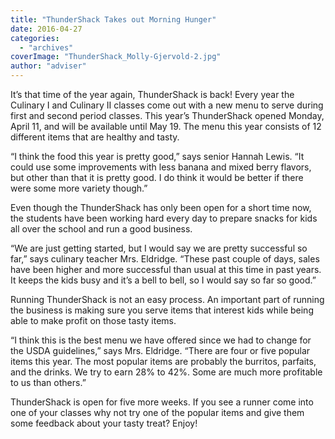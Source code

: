 ```yaml
---
title: "ThunderShack Takes out Morning Hunger"
date: 2016-04-27
categories: 
  - "archives"
coverImage: "ThunderShack_Molly-Gjervold-2.jpg"
author: "adviser"
---
```


It’s that time of the year again, ThunderShack is back! Every year the Culinary I and Culinary II classes come out with a new menu to serve during first and second period classes. This year’s ThunderShack opened Monday, April 11, and will be available until May 19. The menu this year consists of 12 different items that are healthy and tasty.

“I think the food this year is pretty good,” says senior Hannah Lewis. “It could use some improvements with less banana and mixed berry flavors, but other than that it is pretty good. I do think it would be better if there were some more variety though.”

Even though the ThunderShack has only been open for a short time now, the students have been working hard every day to prepare snacks for kids all over the school and run a good business.

“We are just getting started, but I would say we are pretty successful so far,” says culinary teacher Mrs. Eldridge. “These past couple of days, sales have been higher and more successful than usual at this time in past years. It keeps the kids busy and it’s a bell to bell, so I would say so far so good.”

Running ThunderShack is not an easy process. An important part of running the business is making sure you serve items that interest kids while being able to make profit on those tasty items.

“I think this is the best menu we have offered since we had to change for the USDA guidelines,” says Mrs. Eldridge. “There are four or five popular items this year. The most popular items are probably the burritos, parfaits, and the drinks. We try to earn 28% to 42%. Some are much more profitable to us than others.”

ThunderShack is open for five more weeks. If you see a runner come into one of your classes why not try one of the popular items and give them some feedback about your tasty treat? Enjoy!
